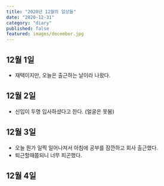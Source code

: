 ```yaml
---
title: "2020년 12월의 일상들"
date: "2020-12-31"
category: "diary"
published: false
featured: images/december.jpg
---
```


## 12월 1일

- 재택이지만, 오늘은 출근하는 날이라 나왔다.

## 12월 2일

- 신입이 두명 입사하셨다고 한다. (얼굴은 못봄)

## 12월 3일

- 오늘 뭔가 일찍 일어나져서 아침에 공부를 잠깐하고 회사 출근했다.
- 퇴근할때쯤되니 너무 피곤했다.

## 12월 4일
